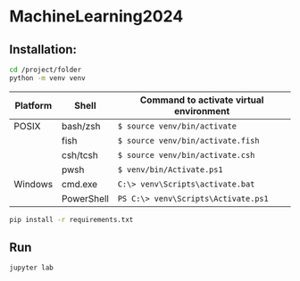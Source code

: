 # MachineLearning2024
## Installation:
```bash
cd /project/folder
python -m venv venv
```
| Platform | Shell      | Command to activate virtual environment |
|----------|------------|-----------------------------------------|
| POSIX    | bash/zsh   | `$ source venv/bin/activate`            |
|          | fish       | `$ source venv/bin/activate.fish`       |
|          | csh/tcsh   | `$ source venv/bin/activate.csh`        |
|          | pwsh       | `$ venv/bin/Activate.ps1`               |
| Windows  | cmd.exe    | `C:\> venv\Scripts\activate.bat`        |
|          | PowerShell | `PS C:\> venv\Scripts\Activate.ps1`     |

```bash
pip install -r requirements.txt
```
## Run
```bash
jupyter lab
```

